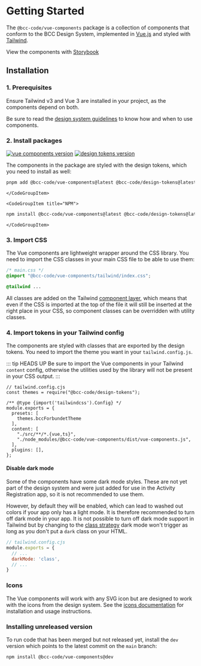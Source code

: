# Getting Started
The `@bcc-code/vue-components` package is a collection of components that conform to the BCC Design System, implemented in [Vue.js](https://vuejs.org/) and styled with [Tailwind](https://tailwindcss.com).

View the components with [Storybook](https://vue-components-storybook.developer.bcc.no)

## Installation
### 1. Prerequisites
Ensure Tailwind v3 and Vue 3 are installed in your project, as the components depend on both.

Be sure to read the [design system guidelines](../guidelines.md) to know how and when to use components.

### 2. Install packages
[![vue components version](https://img.shields.io/npm/v/@bcc-code/vue-components/latest?label=%40bcc-code%2Fvue-components)](https://github.com/bcc-code/bcc-vue-components/releases) [![design tokens version](https://img.shields.io/npm/v/@bcc-code/design-tokens/latest?label=%40bcc-code%2Fdesign-tokens)](https://github.com/bcc-code/bcc-design-tokens/releases)

The components in the package are styled with the design tokens, which you need to install as well:
<CodeGroup>
    <CodeGroupItem title="PNPM" active>
```sh
pnpm add @bcc-code/vue-components@latest @bcc-code/design-tokens@latest
```
    </CodeGroupItem>

    <CodeGroupItem title="NPM">
```sh
npm install @bcc-code/vue-components@latest @bcc-code/design-tokens@latest
```
    </CodeGroupItem>
</CodeGroup>

### 3. Import CSS
The Vue components are lightweight wrapper around the CSS library. You need to import the CSS classes in your main CSS file to be able to use them:

```css
/* main.css */
@import "@bcc-code/vue-components/tailwind/index.css";

@tailwind ...
```

All classes are added on the Tailwind [component layer](https://tailwindcss.com/docs/adding-custom-styles#using-css-and-layer), which means that even if the CSS is imported at the top of the file it will still be inserted at the right place in your CSS, so component classes can be overridden with utility classes.

### 4. Import tokens in your Tailwind config
The components are styled with classes that are exported by the design tokens. You need to import the theme you want in your `tailwind.config.js`.

::: tip HEADS UP
Be sure to import the Vue components in your Tailwind `content` config, otherwise the utilities used by the library will not be present in your CSS output.
:::

```js{2,6-8,11}
// tailwind.config.cjs
const themes = require("@bcc-code/design-tokens");

/** @type {import('tailwindcss').Config} */
module.exports = {
  presets: [
    themes.bccForbundetTheme
  ],
  content: [
    "./src/**/*.{vue,ts}",
    "./node_modules/@bcc-code/vue-components/dist/vue-components.js",
  ],
  plugins: [],
};
```

#### Disable dark mode
Some of the components have some dark mode styles. These are not yet part of the design system and were just added for use in the Activity Registration app, so it is not recommended to use them.

However, by default they will be enabled, which can lead to washed out colors if your app only has a light mode. It is therefore recommended to turn off dark mode in your app. It is not possible to turn off dark mode support in Tailwind but by changing to the [class strategy](https://tailwindcss.com/docs/dark-mode#toggling-dark-mode-manually) dark mode won't trigger as long as you don't put a `dark` class on your HTML.

```js
// tailwind.config.cjs
module.exports = {
  // ...
  darkMode: 'class',
  // ...
}
```

### Icons
The Vue components will work with any SVG icon but are designed to work with the icons from the design system. See the [icons documentation](../icons/README.md) for installation and usage instructions.

### Installing unreleased version
To run code that has been merged but not released yet, install the `dev` version which points to the latest commit on the `main` branch:
```sh
npm install @bcc-code/vue-components@dev
```
